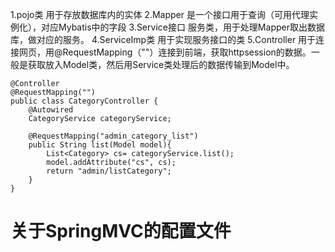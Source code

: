 1.pojo类
用于存放数据库内的实体
2.Mapper
是一个接口用于查询（可用代理实例化），对应Mybatis中的字段
3.Service接口
服务类，用于处理Mapper取出数据库，做对应的服务。
4.ServiceImp类
用于实现服务接口的类
5.Controller
用于连接网页，用@RequestMapping（""）连接到前端，获取httpsession的数据。一般是获取放入Model类，然后用Service类处理后的数据传输到Model中。
```
@Controller
@RequestMapping("")
public class CategoryController {
    @Autowired
    CategoryService categoryService;
  
    @RequestMapping("admin_category_list")
    public String list(Model model){
        List<Category> cs= categoryService.list();
        model.addAttribute("cs", cs);
        return "admin/listCategory";
    }
}
```


# 关于SpringMVC的配置文件
```

```